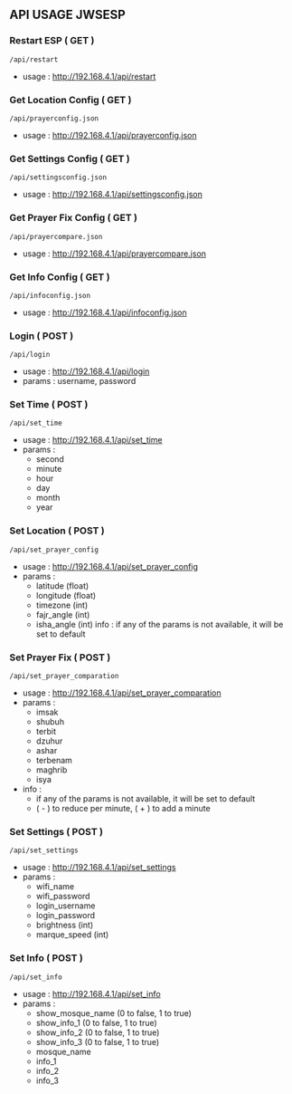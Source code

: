 
## API USAGE JWSESP

### Restart ESP ( GET )
```
/api/restart
```
+ usage : http://192.168.4.1/api/restart

### Get Location Config ( GET )
```
/api/prayerconfig.json
```
+ usage : http://192.168.4.1/api/prayerconfig.json

### Get Settings Config ( GET )
```
/api/settingsconfig.json
```
+ usage : http://192.168.4.1/api/settingsconfig.json

### Get Prayer Fix Config ( GET )
```
/api/prayercompare.json
```
+ usage : http://192.168.4.1/api/prayercompare.json


### Get Info Config ( GET )
```
/api/infoconfig.json
```
+ usage : http://192.168.4.1/api/infoconfig.json

### Login ( POST )
```
/api/login
```
+ usage : http://192.168.4.1/api/login
+ params : username, password

### Set Time ( POST )
```
/api/set_time
```
+ usage    : http://192.168.4.1/api/set_time
+ params  :
	- second
	- minute
	- hour
	- day
	- month
	- year

### Set Location ( POST )
```
/api/set_prayer_config
```
+ usage    : http://192.168.4.1/api/set_prayer_config
+ params  :
	- latitude (float)
	- longitude (float)
	- timezone (int)
	- fajr_angle (int)
	- isha_angle (int)
info : if any of the params is not available, it will be set to default

### Set Prayer Fix ( POST )
```
/api/set_prayer_comparation
```
+ usage    : http://192.168.4.1/api/set_prayer_comparation
+ params  :
	- imsak
	- shubuh
	- terbit
	- dzuhur
	- ashar
	- terbenam
	- maghrib
	- isya
+ info :
	- if any of the params is not available, it will be set to default
	- ( - ) to reduce per minute, ( + ) to add a minute

### Set Settings ( POST )
```
/api/set_settings
```
+ usage    : http://192.168.4.1/api/set_settings
+ params  :
	- wifi_name
	- wifi_password
	- login_username
	- login_password
	- brightness (int)
	- marque_speed (int)

### Set Info ( POST )
```
/api/set_info
```
+ usage    : http://192.168.4.1/api/set_info
+ params  :
	- show_mosque_name  (0 to false, 1 to true)
	- show_info_1  (0 to false, 1 to true)
	- show_info_2  (0 to false, 1 to true)
	- show_info_3  (0 to false, 1 to true)
	- mosque_name
	- info_1
	- info_2
	- info_3